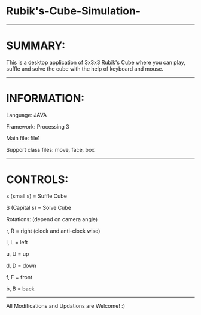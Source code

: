 # Rubik's-Cube-Simulation-

----------------------------------------------------------------------------
# SUMMARY:

This is a desktop application of 3x3x3 Rubik's Cube where you can play, suffle and solve the cube with the help of keyboard and mouse.

-----------------------------------------------------------------------------
# INFORMATION:

Language: JAVA

Framework: Processing 3

Main file: file1

Support class files: move, face, box

----------------------------------------------------------------------------
# CONTROLS:

s (small s) = Suffle Cube

S (Capital s) = Solve Cube

Rotations: (depend on camera angle)

r, R = right (clock and anti-clock wise)

l, L = left

u, U = up

d, D = down

f, F = front

b, B = back

-------------------------------------------------------------------------------

All Modifications and Updations are Welcome! :)
